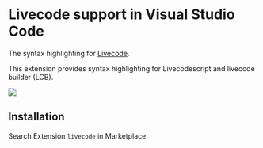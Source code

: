 # Livecode support in Visual Studio Code

The syntax highlighting for [Livecode](https://livecode.com).

This extension provides syntax highlighting for Livecodescript and livecode builder (LCB).

![](https://user-images.githubusercontent.com/1908863/43973406-1a565e62-9c9d-11e8-9696-9a235cdadfae.png)

## Installation

Search Extension `livecode` in Marketplace. 

